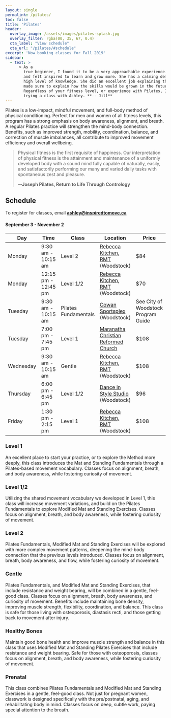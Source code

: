 ```yaml
---
layout: single
permalink: /pilates/
toc: false
title: 'Pilates'
header:
  overlay_image: /assets/images/pilates-splash.jpg
  overlay_filter: rgba(00, 35, 67, 0.4)
  cta_label: "View schedule"
  cta_url: "/pilates/#schedule"
excerpt: 'Now booking classes for Fall 2019'
sidebar:
  - text: > 
      > As a
        true beginner, I found it to be a very approachable experience. I enjoyed our session,
        and felt inspired to learn and grow more. She has a calming demeanour, and a very
        high level of knowledge. She did an excellent job explaining the fundamentals, but
        made sure to explain how the skills would be grown in the future. 
        Regardless of your fitness level, or experience with Pilates, I highly recommend
        trying a class with Ashley. **-- Jill**
---
```


Pilates is a low-impact, mindful movement, and full-body method of physical conditioning. Perfect for men and women of all fitness levels, this program has a strong emphasis on body awareness, alignment, and breath. A regular Pilates practice will strengthen the mind-body connection. Benefits, such as improved strength, mobility, coordination, balance, and correction of muscle imbalances, all contribute to improved movement efficiency and overall wellbeing.

> Physical fitness is the first requisite of happiness. Our interpretation of physical fitness is the attainment and maintenance of a uniformly developed body with a sound mind fully capable of naturally, easily, and satisfactorily performing our many and varied daily tasks with spontaneous zest and pleasure.
>
> **--Joseph Pilates, Return to Life Through Contrology**



## Schedule

To register for classes, email **[ashley@inspiredtomove.ca](mailto:ashley@inspiredtomove.ca)**


#### September 3 - November 2

| Day |Time | Class | Location | Price | Notes |
| --- |---- | ----- | -------- | ----- | ----- |
| Monday | 9:30 am - 10:15 am | Level 2 | [Rebecca Kitchen, RMT](http://www.rebecca-rmt.com) (Woodstock) | $84 | *No class October 14th*
| Monday | 12:15 pm - 12:45 pm | Level 1/2 | [Rebecca Kitchen, RMT](http://www.rebecca-rmt.com) (Woodstock) | $70 | *No class October 14th*
| Tuesday | 9:30 am - 10:15 am | Pilates Fundamentals | [Cowan Sportsplex](https://facilities.cityofwoodstock.ca/Home/Detail?Id=d313e804-0975-49bf-92bf-739e8b851642) (Woodstock) | See City of Woodstock Program Guide | *Registration via City of Woodstock*
| Tuesday | 7:00 pm - 7:45 pm | Level 1 | [Maranatha Christian Reformed Church](http://maranathacrcwoodstock.com/contact-us) | $108 |   
| Wednesday | 9:30 am - 10:15 am | Gentle | [Rebecca Kitchen, RMT](http://www.rebecca-rmt.com) (Woodstock) | $108 |  
| Thursday | 6:00 pm - 6:45 pm | Level 1/2 | [Dance in Style Studio](https://dancewoodstock.com/) (Woodstock) | $96 | *No class October 31st* 
| Friday | 1:30 pm - 2:15 pm | Level 1 | [Rebecca Kitchen, RMT](http://www.rebecca-rmt.com) (Woodstock) | $108 |

### Level 1

An excellent place to start your practice, or to explore the Method more deeply, this class introduces the Mat and Standing Fundamentals through a Pilates-based movement vocabulary. Classes focus on alignment, breath, and body awareness, while fostering curiosity of movement. 

### Level 1/2

Utilizing the shared movement vocabulary we developed in Level 1, this class will increase movement variations, and build on the Pilates Fundamentals to explore Modified Mat and Standing Exercises. Classes focus on alignment, breath, and body awareness, while fostering curiosity of movement. 

### Level 2

Pilates Fundamentals, Modified Mat and Standing Exercises will be explored with more complex movement patterns, deepening the mind-body connection that the previous levels introduced. Classes focus on alignment, breath, body awareness, and flow, while fostering curiosity of movement.

### Gentle

Pilates Fundamentals, and Modified Mat and Standing Exercises, that include resistance and weight bearing, will be combined in a gentle, feel-good class. Classes focus on alignment, breath, body awareness, and curiosity of movement. Benefits include maintaining bone density, improving muscle strength, flexibility, coordination, and balance. This class is safe for those living with osteoporosis, diastasis recti, and those getting back to movement after injury.

### Healthy Bones

Maintain good bone health and improve muscle strength and balance in this class that uses Modified Mat and Standing Pilates Exercises that include resistance and weight bearing. Safe for those with osteoporosis, classes focus on alignment, breath, and body awareness, while fostering curiosity of movement.

### Prenatal

This class combines Pilates Fundamentals and Modified Mat and Standing Exercises in a gentle, feel-good class. Not just for pregnant women, classwork is designed specifically with the pre/postnatal, aging, and rehabilitating body in mind. Classes focus on deep, subtle work, paying special attention to the breath. 
